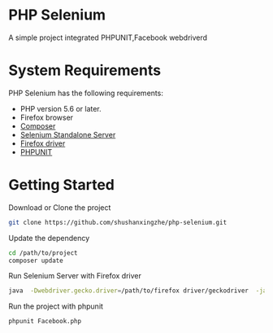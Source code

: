 PHP Selenium
=====

A simple project integrated PHPUNIT,Facebook webdriverd


System Requirements
===================

PHP Selenium has the following requirements:

 * PHP version 5.6 or later.
 * Firefox browser
 * [Composer](https://getcomposer.org/)
 * [Selenium Standalone Server](http://www.seleniumhq.org/download/)
 * [Firefox driver](https://github.com/mozilla/geckodriver/releases)
 * [PHPUNIT](https://phpunit.de)



Getting Started
============
Download or Clone the project
```sh
git clone https://github.com/shushanxingzhe/php-selenium.git
```

Update the dependency
```sh
cd /path/to/project
composer update
```

Run Selenium Server with Firefox driver
```sh
java  -Dwebdriver.gecko.driver=/path/to/firefox driver/geckodriver  -jar /path/to/selenium server/selenium-server-standalone-3.0.0.jar
```

Run the project with phpunit
```sh
phpunit Facebook.php
```
